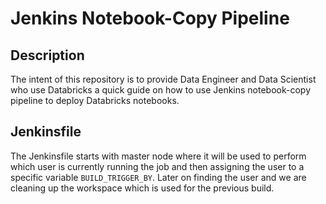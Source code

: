 
# Jenkins Notebook-Copy Pipeline

## Description
              
The intent of this repository is to provide Data Engineer and Data Scientist who use Databricks a quick guide on how to use Jenkins notebook-copy pipeline to deploy Databricks notebooks.

## Jenkinsfile

The Jenkinsfile starts with master node where it will be used to perform which user is currently running the job and then assigning the user to a specific variable
`BUILD_TRIGGER_BY`.
Later on finding the user and we are cleaning up the workspace which is used for the previous build.



